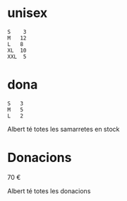 # unisex
    S	 3
	M	12
	L	8
	XL	10
	XXL	 5

# dona
	S	3
	M	5
	L	2

Albert té totes les samarretes en stock

# Donacions
70 €

Albert té totes les donacions
